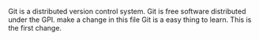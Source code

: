 Git is a distributed version control system.
Git is free software distributed under the GPI. 
make a change  in this file
Git is a easy thing to learn.
This is the first change.